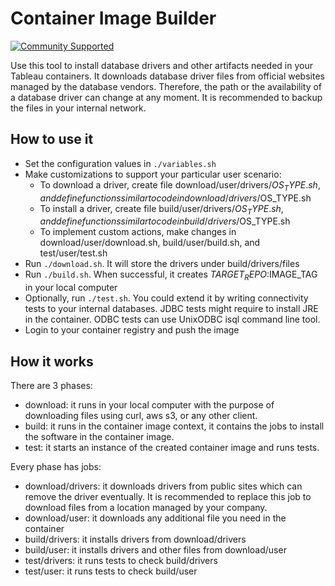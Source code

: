 # Container Image Builder
[![Community Supported](https://img.shields.io/badge/Support%20Level-Community%20Supported-457387.svg)](https://www.tableau.com/support-levels-it-and-developer-tools)

Use this tool to install database drivers and other artifacts needed in your Tableau containers.
It downloads database driver files from official websites managed by the database vendors. Therefore, the path or the availability of a database driver can change at any moment. It is recommended to backup the files in your internal network. 

## How to use it
* Set the configuration values in `./variables.sh`
* Make customizations to support your particular user scenario:
  * To download a driver, create file download/user/drivers/$OS_TYPE.sh, and define functions similar to code in download/drivers/$OS_TYPE.sh
  * To install a driver, create file build/user/drivers/$OS_TYPE.sh, and define functions similar to code in build/drivers/$OS_TYPE.sh
  * To implement custom actions, make changes in download/user/download.sh, build/user/build.sh, and test/user/test.sh
* Run `./download.sh`. It will store the drivers under build/drivers/files
* Run `./build.sh`. When successful, it creates $TARGET_REPO:$IMAGE_TAG in your local computer
* Optionally, run `./test.sh`. You could extend it by writing connectivity tests to your internal databases. JDBC tests might require to install JRE in the container. ODBC tests can use UnixODBC isql command line tool.
* Login to your container registry and push the image

## How it works
There are 3 phases: 
* download: it runs in your local computer with the purpose of downloading files using curl, aws s3, or any other client.  
* build: it runs in the container image context, it contains the jobs to install the software in the container image.
* test: it starts an instance of the created container image and runs tests.

Every phase has jobs:
* download/drivers: it downloads drivers from public sites which can remove the driver eventually. It is recommended to replace this job to download files from a location managed by your company.
* download/user: it downloads any additional file you need in the container
* build/drivers: it installs drivers from download/drivers
* build/user: it installs drivers and other files from download/user
* test/drivers: it runs tests to check build/drivers
* test/user: it runs tests to check build/user

